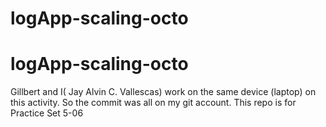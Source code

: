 # logApp-scaling-octo
# logApp-scaling-octo
Gillbert and I( Jay Alvin C. Vallescas) work on the same device (laptop) on this activity.
So the commit was all on my git account.
This repo is for Practice Set 5-06
